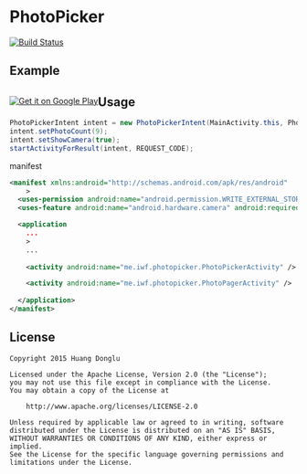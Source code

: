 # PhotoPicker
[![Build Status](https://travis-ci.org/donglua/PhotoPicker.svg?branch=master)](https://travis-ci.org/donglua/PhotoPicker)

## Example

<p style="float:left;">
  <a href="https://play.google.com/store/apps/details?id=me.iwf.PhotoPickerDemo">
    <img alt="Get it on Google Play" src="https://developer.android.com/images/brand/en_app_rgb_wo_60.png" />
  </a>
</p>


## Usage

```java
PhotoPickerIntent intent = new PhotoPickerIntent(MainActivity.this, PhotoPickerActivity.class);
intent.setPhotoCount(9);
intent.setShowCamera(true);
startActivityForResult(intent, REQUEST_CODE);
```

manifest

```xml
<manifest xmlns:android="http://schemas.android.com/apk/res/android"
    >
  <uses-permission android:name="android.permission.WRITE_EXTERNAL_STORAGE"/>
  <uses-feature android:name="android.hardware.camera" android:required="true" />

  <application
    ...
    >
    ...
    
    <activity android:name="me.iwf.photopicker.PhotoPickerActivity" />

    <activity android:name="me.iwf.photopicker.PhotoPagerActivity" />
    
  </application>
</manifest>
```

## License

    Copyright 2015 Huang Donglu

    Licensed under the Apache License, Version 2.0 (the "License");
    you may not use this file except in compliance with the License.
    You may obtain a copy of the License at

        http://www.apache.org/licenses/LICENSE-2.0

    Unless required by applicable law or agreed to in writing, software
    distributed under the License is distributed on an "AS IS" BASIS,
    WITHOUT WARRANTIES OR CONDITIONS OF ANY KIND, either express or implied.
    See the License for the specific language governing permissions and
    limitations under the License.

